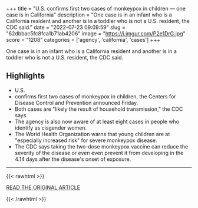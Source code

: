 +++
title = "U.S. confirms first two cases of monkeypox in children — one case is in California"
description = "One case is in an infant who is a California resident and another is in a toddler who is not a U.S. resident, the CDC said."
date = "2022-07-23 09:09:59"
slug = "62dbbac5fc8fca1b71ab4206"
image = "https://i.imgur.com/P2e1DrG.jpg"
score = "1208"
categories = ['agency', 'california', 'cases']
+++

One case is in an infant who is a California resident and another is in a toddler who is not a U.S. resident, the CDC said.

## Highlights

- U.S.
- confirms first two cases of monkeypox in children, the Centers for Disease Control and Prevention announced Friday.
- Both cases are "likely the result of household transmission," the CDC says.
- The agency is also now aware of at least eight cases in people who identify as cisgender women.
- The World Health Organization warns that young children are at "especially increased risk" for severe monkeypox disease.
- The CDC says taking the two-dose monkeypox vaccine can reduce the severity of the disease or even even prevent it from developing in the 4.14 days after the disease's onset of exposure.

---

{{< rawhtml >}}
  <p class="article-category">
    <a target="_blank" href="https://www.cbsnews.com/news/monkeypox-children-first-cases-u-s-california/">READ THE ORIGINAL ARTICLE</a>
  </p>
{{< /rawhtml >}}
